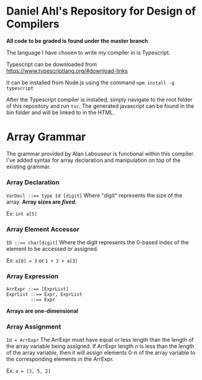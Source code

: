 # Daniel Ahl's Repository for Design of Compilers

**All code to be graded is found under the master branch**

The language I have chosen to write my compiler in is Typescript.

Typescript can be downloaded from https://www.typescriptlang.org/#download-links

It can be installed from Node.js using the command `npm install -g typescript`

After the Typescript compiler is installed, simply navigate to the root folder of this repository and run `tsc`. The generated javascript can be found in the bin folder and will be linked to in the HTML.

# Array Grammar

The  grammar provided by Alan Labouseur is functional within this compiler. I've added syntax for array declaration and manipulation on top of the existing grammar.

### Array Declaration

`VarDecl ::== type Id [digit]` Where "digit" represents the size of the array. **Array sizes are *fixed.***

Ex: `int a[5]`

### Array Element Accessor

`ID ::== char[digit]` Where the digit represents the 0-based index of the element to be accessed or assigned.

Ex: `a[0] = 3` or `1 + 2 + a[3]`

### Array Expression

`ArrExpr ::== [ExprList]`  
`ExprList ::== Expr, ExprList`  
`         ::== Expr`

**Arrays are one-dimensional**

### Array Assignment

`Id = ArrExpr` The ArrExpr must have equal or less length than the length of the array variable being assigned.  If ArrExpr length _n_ is less than the length of the array variable, then it will assign elements 0-n of the array variable to the corresponding elements in the ArrExpr.

Ex: `a = [3, 5, 2]`
